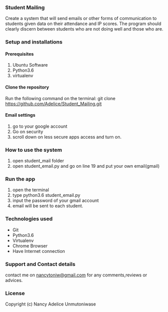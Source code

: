 ### Student Mailing
Create a system that will send emails or other forms of communication to students given data on their attendance and IP scores. The program should clearly discern between students who are not doing well and those who are.
### Setup and installations
#### Prerequisites
1. Ubuntu Software
2. Python3.6
4. virtualenv

#### Clone the repository
Run the following command on the terminal: git clone  https://github.com/Adelice/Student_Mailing.git
#### Email settings
1. go to your google account
2. Go on security
3. scroll down on less secure apps access and turn on.
### How to use the system
1. open student_mail folder
2. open student_email.py and go on line 19 and put your own email(gmail)
### Run the app
1. open the terminal 
2. type python3.6 student_email.py
3. input the password of your gmail account
4. email will be sent to each student.
### Technologies used
* Git
* Python3.6
* Virtualenv
* Chrome Browser
* Have Internet connection

### Support and Contact details
contact me on nancytoniw@gmail.com for any comments,reviews or advices.
### License
Copyright (c) Nancy Adelice Unmutoniwase